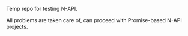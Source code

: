 Temp repo for testing N-API.

All problems are taken care of, can proceed with Promise-based N-API projects.
